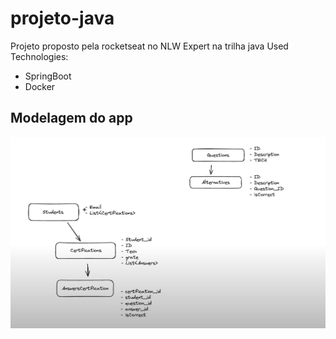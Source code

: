 # projeto-java
Projeto proposto pela rocketseat no NLW Expert na trilha java
Used Technologies:
- SpringBoot
- Docker

## Modelagem do app
<img src="./WhatsApp Image 2024-02-08 at 18.34.58.jpeg">
